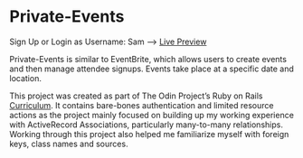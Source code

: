 # Private-Events

Sign Up or Login as Username: Sam --> [Live Preview](https://private-events-app.herokuapp.com/)

Private-Events is similar to EventBrite, which allows users to create events and then manage attendee signups. Events take place at a specific date and location.

This project was created as part of The Odin Project’s Ruby on Rails [Curriculum](https://www.theodinproject.com/lessons/associations). It contains bare-bones authentication and limited resource actions as the project mainly focused on building up my working experience with ActiveRecord Associations, particularly many-to-many relationships. Working through this project also helped me familiarize myself with foreign keys, class names and sources.
